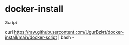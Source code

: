 # docker-install
Script

curl https://raw.githubusercontent.com/UgurBzkrt/docker-install/main/docker-script | bash -
